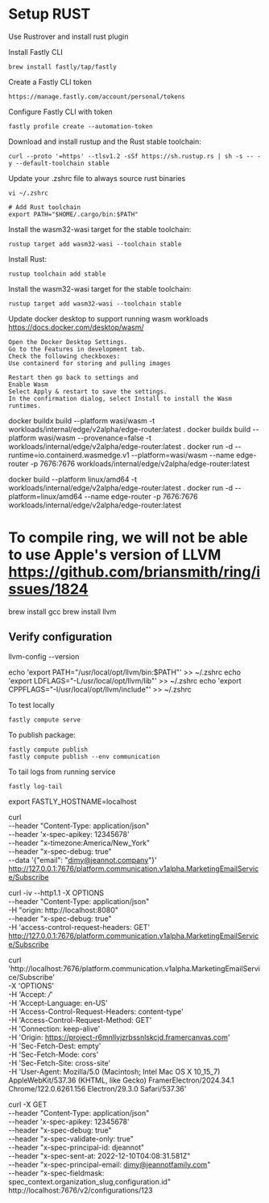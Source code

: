 # Setup RUST

Use Rustrover and install rust plugin

Install Fastly CLI

```shell
brew install fastly/tap/fastly
```

Create a Fastly CLI token

```
https://manage.fastly.com/account/personal/tokens
```

Configure Fastly CLI with token

```shell
fastly profile create --automation-token
```

Download and install rustup and the Rust stable toolchain:

```shell
curl --proto '=https' --tlsv1.2 -sSf https://sh.rustup.rs | sh -s -- -y --default-toolchain stable
```

Update your .zshrc file to always source rust binaries

```shell
vi ~/.zshrc

# Add Rust toolchain
export PATH="$HOME/.cargo/bin:$PATH"
```

Install the wasm32-wasi target for the stable toolchain:

```shell
rustup target add wasm32-wasi --toolchain stable
```

Install Rust:

```shell
rustup toolchain add stable
```

Install the wasm32-wasi target for the stable toolchain:

```shell
rustup target add wasm32-wasi --toolchain stable
```

Update docker desktop to support running wasm workloads
https://docs.docker.com/desktop/wasm/

```browser
Open the Docker Desktop Settings.
Go to the Features in development tab.
Check the following checkboxes:
Use containerd for storing and pulling images

Restart then go back to settings and
Enable Wasm
Select Apply & restart to save the settings.
In the confirmation dialog, select Install to install the Wasm runtimes.
```

docker buildx build --platform wasi/wasm -t workloads/internal/edge/v2alpha/edge-router:latest .
docker buildx build --platform wasi/wasm --provenance=false -t workloads/internal/edge/v2alpha/edge-router:latest .
docker run -d --runtime=io.containerd.wasmedge.v1 --platform=wasi/wasm --name edge-router -p 7676:7676 workloads/internal/edge/v2alpha/edge-router:latest

docker build --platform linux/amd64 -t workloads/internal/edge/v2alpha/edge-router:latest .
docker run -d --platform=linux/amd64 --name edge-router -p 7676:7676 workloads/internal/edge/v2alpha/edge-router:latest

# To compile ring, we will not be able to use Apple's version of LLVM https://github.com/briansmith/ring/issues/1824

brew install gcc
brew install llvm

## Verify configuration

llvm-config --version

echo 'export PATH="/usr/local/opt/llvm/bin:$PATH"' >> ~/.zshrc
echo 'export LDFLAGS="-L/usr/local/opt/llvm/lib"' >> ~/.zshrc
echo 'export CPPFLAGS="-I/usr/local/opt/llvm/include"' >> ~/.zshrc

To test locally

```shell
fastly compute serve
```

To publish package:

```shell
fastly compute publish
fastly compute publish --env communication
```

To tail logs from running service

```shell
fastly log-tail
```

export FASTLY_HOSTNAME=localhost

curl \
--header "Content-Type: application/json" \
--header 'x-spec-apikey: 12345678' \
--header "x-timezone:America/New_York" \
--header "x-spec-debug: true" \
--data '{"email": "dimy@jeannot.company"}' \
http://127.0.0.1:7676/platform.communication.v1alpha.MarketingEmailService/Subscribe

curl -iv --http1.1 -X OPTIONS \
--header "Content-Type: application/json" \
-H "origin: http://localhost:8080" \
--header "x-spec-debug: true" \
-H 'access-control-request-headers: GET' \
http://127.0.0.1:7676/platform.communication.v1alpha.MarketingEmailService/Subscribe

curl 'http://localhost:7676/platform.communication.v1alpha.MarketingEmailService/Subscribe' \
-X 'OPTIONS' \
-H 'Accept: _/_' \
-H 'Accept-Language: en-US' \
-H 'Access-Control-Request-Headers: content-type' \
-H 'Access-Control-Request-Method: GET' \
-H 'Connection: keep-alive' \
-H 'Origin: https://project-r6mnllyjzrbssnlskcjd.framercanvas.com' \
-H 'Sec-Fetch-Dest: empty' \
-H 'Sec-Fetch-Mode: cors' \
-H 'Sec-Fetch-Site: cross-site' \
-H 'User-Agent: Mozilla/5.0 (Macintosh; Intel Mac OS X 10_15_7) AppleWebKit/537.36 (KHTML, like Gecko) FramerElectron/2024.34.1 Chrome/122.0.6261.156 Electron/29.3.0 Safari/537.36'

curl -X GET \
--header "Content-Type: application/json" \
--header 'x-spec-apikey: 12345678' \
--header "x-spec-debug: true" \
--header "x-spec-validate-only: true" \
--header "x-spec-principal-id: djeannot" \
--header "x-spec-sent-at: 2022-12-10T04:08:31.581Z" \
--header "x-spec-principal-email: dimy@jeannotfamily.com" \
--header "x-spec-fieldmask: spec_context.organization_slug,configuration.id" \
http://localhost:7676/v2/configurations/123
